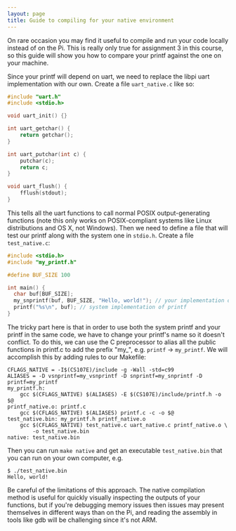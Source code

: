 ```yaml
---
layout: page
title: Guide to compiling for your native environment
---
```


On rare occasion you may find it useful to compile and run your code locally
instead of on the Pi. This is really only true for assignment 3 in this course,
so this guide will show you how to compare your printf against the one on your
machine.

Since your printf will depend on uart, we need to replace the libpi uart
implementation with our own. Create a file `uart_native.c` like so:


```c
#include "uart.h"
#include <stdio.h>

void uart_init() {}

int uart_getchar() { 
    return getchar();
}

int uart_putchar(int c) {
    putchar(c);
    return c;
}

void uart_flush() {
    fflush(stdout);
}
```

This tells all the uart functions to call normal POSIX output-generating
functions (note this only works on POSIX-compliant systems like Linux
distributions and OS X, not Windows). Then we need to define a file that
will test our printf along with the system one in `stdio.h`. Create a file
`test_native.c`:

```c
#include <stdio.h>
#include "my_printf.h"

#define BUF_SIZE 100

int main() {
  char buf[BUF_SIZE];
  my_snprintf(buf, BUF_SIZE, "Hello, world!"); // your implementation of snprintf
  printf("%s\n", buf); // system implementation of printf
}
```

The tricky part here is that in order to use both the system printf and your
printf in the same code, we have to change your printf's name so it doesn't
conflict. To do this, we can use the C preprocessor to alias all the public
functions in printf.c to add the prefix "my_", e.g. `printf` -> `my_printf`.
We will accomplish this by adding rules to our Makefile:

```
CFLAGS_NATIVE = -I$(CS107E)/include -g -Wall -std=c99
ALIASES = -D vsnprintf=my_vsnprintf -D snprintf=my_snprintf -D printf=my_printf
my_printf.h:
	gcc $(CFLAGS_NATIVE) $(ALIASES) -E $(CS107E)/include/printf.h -o $@
printf_native.o: printf.c
	gcc $(CFLAGS_NATIVE) $(ALIASES) printf.c -c -o $@
test_native.bin: my_printf.h printf_native.o
	gcc $(CFLAGS_NATIVE) test_native.c uart_native.c printf_native.o \
		-o test_native.bin
native: test_native.bin
```

Then you can run `make native` and get an executable `test_native.bin` that
you can run on your own computer, e.g.

```
$ ./test_native.bin
Hello, world!
```

Be careful of the limitations of this approach. The native compilation method
is useful for quickly visually inspecting the outputs of your functions, but
if you're debugging memory issues then issues may present themselves in
different ways than on the Pi, and reading the assembly in tools like gdb will
be challenging since it's not ARM.
